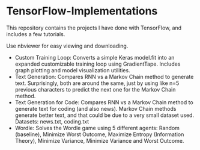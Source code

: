 # TensorFlow-Implementations

This repository contains the projects I have done with TensorFlow, and includes a few tutorials.

Use nbviewer for easy viewing and downloading.

- Custom Training Loop: Converts a simple Keras model.fit into an expanded customizable training loop using GradientTape. Includes graph plotting and model visualization utilities. 
- Text Generation: Compares RNN vs a Markov Chain method to generate text. Surprisingly, both are around the same, just by using like n=5 previous characters to predict the next one for the Markov Chain method.
- Text Generation for Code: Compares RNN vs a Markov Chain method to generate text for coding (and also news). Markov Chain methods generate better text, and that could be due to a very small dataset used. Datasets: news.txt, coding.txt
- Wordle: Solves the Wordle game using 5 different agents: Random (baseline), Minimize Worst Outcome, Maximize Entropy (Information Theory), Minimize Variance, Minimize Variance and Worst Outcome.
